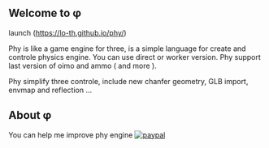 ## Welcome to &phi;

launch (https://lo-th.github.io/phy/)

Phy is like a game engine for three, is a simple language for create and controle physics engine.
You can use direct or worker version. Phy support last version of oimo and ammo ( and more ).

Phy simplify three controle, include new chanfer geometry, GLB import, envmap and reflection ...


## About &phi;
You can help me improve phy engine 
[![paypal](https://www.paypalobjects.com/en_US/i/btn/btn_donate_LG.gif)](https://www.paypal.com/cgi-bin/webscr?cmd=_s-xclick&hosted_button_id=8KTXA987XHYNQ)